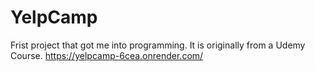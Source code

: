 # YelpCamp
Frist project that got me into programming. It is originally from a Udemy Course.
https://yelpcamp-6cea.onrender.com/

